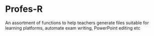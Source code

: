 # Profes-R
An assortment of functions to help teachers generate files suitable for learning platforms, automate exam writing, PowerPoint editing etc

